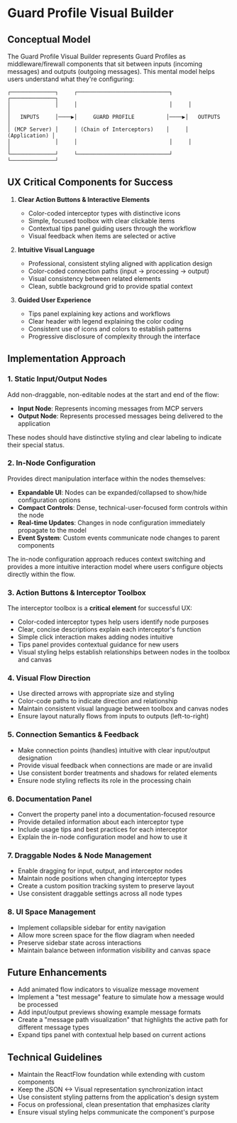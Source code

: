 # Guard Profile Visual Builder

## Conceptual Model

The Guard Profile Visual Builder represents Guard Profiles as middleware/firewall components that sit between inputs (incoming messages) and outputs (outgoing messages). This mental model helps users understand what they're configuring:

```
┌──────────────┐     ┌─────────────────────────────┐     ┌──────────────┐
│              │     │                             │     │              │
│   INPUTS     │────▶│     GUARD PROFILE          │────▶│   OUTPUTS    │
│ (MCP Server) │     │ (Chain of Interceptors)    │     │ (Application) │
│              │     │                             │     │              │
└──────────────┘     └─────────────────────────────┘     └──────────────┘
```

## UX Critical Components for Success

1. **Clear Action Buttons & Interactive Elements**
   - Color-coded interceptor types with distinctive icons
   - Simple, focused toolbox with clear clickable items
   - Contextual tips panel guiding users through the workflow
   - Visual feedback when items are selected or active

2. **Intuitive Visual Language**
   - Professional, consistent styling aligned with application design
   - Color-coded connection paths (input → processing → output)
   - Visual consistency between related elements
   - Clean, subtle background grid to provide spatial context

3. **Guided User Experience**
   - Tips panel explaining key actions and workflows
   - Clear header with legend explaining the color coding
   - Consistent use of icons and colors to establish patterns
   - Progressive disclosure of complexity through the interface

## Implementation Approach

### 1. Static Input/Output Nodes

Add non-draggable, non-editable nodes at the start and end of the flow:

- **Input Node**: Represents incoming messages from MCP servers
- **Output Node**: Represents processed messages being delivered to the application

These nodes should have distinctive styling and clear labeling to indicate their special status.

### 2. In-Node Configuration

Provides direct manipulation interface within the nodes themselves:

- **Expandable UI**: Nodes can be expanded/collapsed to show/hide configuration options
- **Compact Controls**: Dense, technical-user-focused form controls within the node
- **Real-time Updates**: Changes in node configuration immediately propagate to the model
- **Event System**: Custom events communicate node changes to parent components

The in-node configuration approach reduces context switching and provides a more intuitive interaction model where users configure objects directly within the flow.

### 3. Action Buttons & Interceptor Toolbox

The interceptor toolbox is a **critical element** for successful UX:

- Color-coded interceptor types help users identify node purposes
- Clear, concise descriptions explain each interceptor's function
- Simple click interaction makes adding nodes intuitive
- Tips panel provides contextual guidance for new users
- Visual styling helps establish relationships between nodes in the toolbox and canvas

### 4. Visual Flow Direction

- Use directed arrows with appropriate size and styling
- Color-code paths to indicate direction and relationship
- Maintain consistent visual language between toolbox and canvas nodes
- Ensure layout naturally flows from inputs to outputs (left-to-right)

### 5. Connection Semantics & Feedback

- Make connection points (handles) intuitive with clear input/output designation
- Provide visual feedback when connections are made or are invalid
- Use consistent border treatments and shadows for related elements
- Ensure node styling reflects its role in the processing chain

### 6. Documentation Panel

- Convert the property panel into a documentation-focused resource
- Provide detailed information about each interceptor type
- Include usage tips and best practices for each interceptor
- Explain the in-node configuration model and how to use it

### 7. Draggable Nodes & Node Management

- Enable dragging for input, output, and interceptor nodes
- Maintain node positions when changing interceptor types
- Create a custom position tracking system to preserve layout
- Use consistent draggable settings across all node types

### 8. UI Space Management

- Implement collapsible sidebar for entity navigation
- Allow more screen space for the flow diagram when needed
- Preserve sidebar state across interactions
- Maintain balance between information visibility and canvas space

## Future Enhancements

- Add animated flow indicators to visualize message movement
- Implement a "test message" feature to simulate how a message would be processed
- Add input/output previews showing example message formats
- Create a "message path visualization" that highlights the active path for different message types
- Expand tips panel with contextual help based on current actions

## Technical Guidelines

- Maintain the ReactFlow foundation while extending with custom components
- Keep the JSON <-> Visual representation synchronization intact
- Use consistent styling patterns from the application's design system
- Focus on professional, clean presentation that emphasizes clarity
- Ensure visual styling helps communicate the component's purpose
